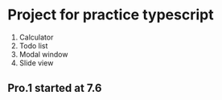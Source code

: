 <!-- @format -->

# Project for practice typescript

1. Calculator
2. Todo list
3. Modal window
4. Slide view

## Pro.1 started at 7.6
